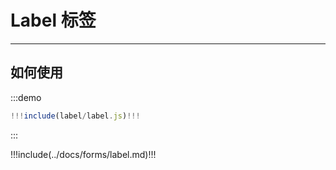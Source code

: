 # Label 标签

----

## 如何使用

:::demo

```jsx
!!!include(label/label.js)!!!
```
:::

!!!include(../docs/forms/label.md)!!!